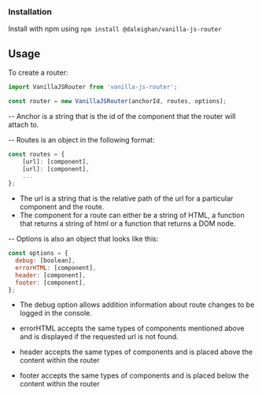 ### Installation

Install with npm using
`npm install @daleighan/vanilla-js-router`

## Usage

To create a router:

```js
import VanillaJSRouter from 'vanilla-js-router';

const router = new VanillaJSRouter(anchorId, routes, options);
```

-- Anchor is a string that is the id of the component that the router will attach to.

-- Routes is an object in the following format:

```js
const routes = {
	[url]: [component],
	[url]: [component],
	...
};
```

- The url is a string that is the relative path of the url for a particular component and the route.
- The component for a route can either be a string of HTML, a function that returns a string of html or a function that returns a DOM node.

-- Options is also an object that looks like this:

```js
const options = {
  debug: [boolean],
  errorHTML: [component],
  header: [component],
  footer: [component],
};
```

- The debug option allows addition information about route changes to be logged in the console.

- errorHTML accepts the same types of components mentioned above and is displayed if the requested url is not found.
- header accepts the same types of components and is placed above the content within the router
- footer accepts the same types of components and is placed below the content within the router
